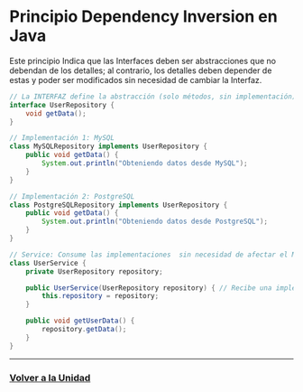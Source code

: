 # Principio Dependency Inversion en Java

Este principio Indica que las Interfaces deben ser abstracciones que no debendan de los detalles; al contrario, los detalles deben depender de estas y poder ser modificados sin necesidad de cambiar la Interfaz.

```java
// La INTERFAZ define la abstracción (solo métodos, sin implementación)
interface UserRepository {
    void getData();
}

// Implementación 1: MySQL
class MySQLRepository implements UserRepository {
    public void getData() {
        System.out.println("Obteniendo datos desde MySQL");
    }
}

// Implementación 2: PostgreSQL
class PostgreSQLRepository implements UserRepository {
    public void getData() {
        System.out.println("Obteniendo datos desde PostgreSQL");
    }
}

// Service: Consume las implementaciones  sin necesidad de afectar el Modulo principal (UserRepository);
class UserService {
    private UserRepository repository;

    public UserService(UserRepository repository) { // Recibe una implementación de UserRepository
        this.repository = repository;
    }

    public void getUserData() {
        repository.getData();
    }
}
```
---

### [Volver a la Unidad](/1.INTRODUCCION/Principios_Desarrollo.md)